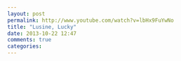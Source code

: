 ```yaml
---
layout: post
permalink: http://www.youtube.com/watch?v=lbHx9FuYwNo
title: "Lusine, Lucky"
date: 2013-10-22 12:47
comments: true
categories: 
---
```

